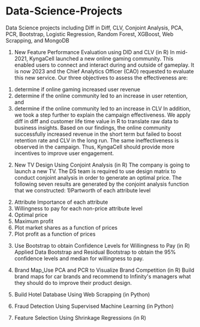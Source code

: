 # Data-Science-Projects
Data Science projects including Diff in Diff, CLV, Conjoint Analysis, PCA, PCR, Bootstrap, Logistic Regression, Random Forest, XGBoost, Web Scrapping, and MongoDB

1. New Feature Performance Evaluation using DID and CLV (in R)
In mid-2021, KyngaCell launched a new online gaming community. This enabled users to connect and interact during and outside of gameplay. It is now 2023 and the Chief Analytics Officer (CAO) requested to evaluate this new service. Our three objectives to assess the effectiveness are: 
1) determine if online gaming increased user revenue
2) determine if the online community led to an increase in user retention, and 
3) determine if the online community led to an increase in CLV
In addition, we took a step further to explain the campaign effectiveness. We apply diff in diff and customer life time value in R to translate raw data to business insights. Based on our findings, the online community successfully increased revenue in the short term but failed to boost retention rate and CLV in the long run. The same ineffectiveness is observed in the campaign. Thus, KyngaCell should provide more incentives to improve user engagement. 

2. New TV Design Using Conjoint Analysis (in R)
The company is going to launch a new TV. The DS team is required to use design matrix to conduct conjoint analysis in order to generate an optimal price. The following seven results are generated by the conjoint analysis function that we constructed: 
  1)Partworth of each attribute level
  2) Attribute Importance of each attribute
  3) Willingness to pay for each non-price attribute level
  4) Optimal price
  5) Maximum profit
  6) Plot market shares as a function of prices
  7) Plot profit as a function of prices

3. Use Bootstrap to obtain Confidence Levels for Willingness to Pay (in R)
Applied Data Bootstrap and Residual Bootstrap to obtain the 95% confidence levels and median for willingness to pay.

4. Brand Map_Use PCA and PCR to Visualize Brand Competition (in R)
Build brand maps for car brands and recommend to Infinity's managers what they should do to improve their product design.

5. Build Hotel Database Using Web Scrapping (in Python)

6. Fraud Detection Using Supervised Machine Learning (in Python)

7. Feature Selection Using Shrinkage Regressions (in R)
